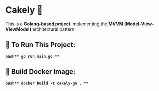 # Cakely 🍰

This is a **Golang-based project** implementing the **MVVM (Model-View-ViewModel)** architectural pattern.

## 🚀 To Run This Project:
**```bash**
go run main.go
**```** 
## 🐳 Build Docker Image:
**```bash**
docker build -t cakely-go .
**```** 
